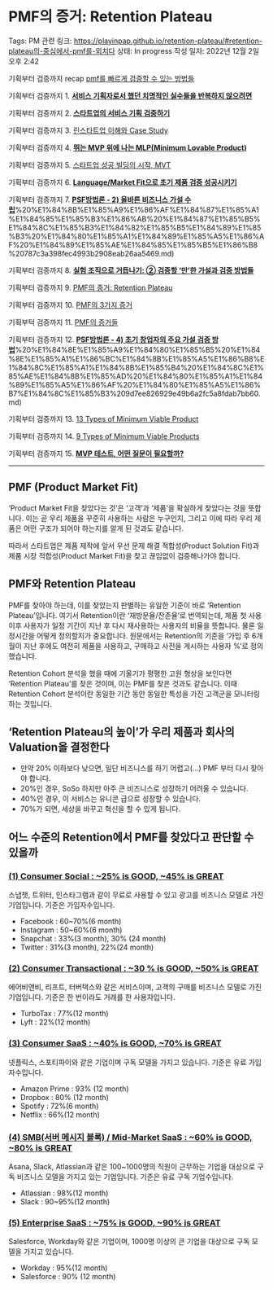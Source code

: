 # PMF의 증거: Retention Plateau

Tags: PM
관련 링크: https://playinpap.github.io/retention-plateau/#retention-plateau의-중심에서-pmf를-외치다
상태: In progress
작성 일자: 2022년 12월 2일 오후 2:42

기획부터 검증까지 recap [pmf를 빠르게 검증할 수 있는 방법들](pmf%E1%84%85%E1%85%B3%E1%86%AF%20%E1%84%88%E1%85%A1%E1%84%85%E1%85%B3%E1%84%80%E1%85%A6%20%E1%84%80%E1%85%A5%E1%86%B7%E1%84%8C%E1%85%B3%E1%86%BC%E1%84%92%E1%85%A1%E1%86%AF%20%E1%84%89%E1%85%AE%20%E1%84%8B%E1%85%B5%E1%86%BB%E1%84%82%E1%85%B3%E1%86%AB%20%E1%84%87%E1%85%A1%E1%86%BC%E1%84%87%E1%85%A5%E1%86%B8%E1%84%83%E1%85%B3%E1%86%AF%2007c14c586064488eafeb2a74b448ebf2.md) 

기획부터 검증까지 1.  [**서비스 기획자로서 했던 치명적인 실수들을 반복하지 않으려면**](%E1%84%89%E1%85%A5%E1%84%87%E1%85%B5%E1%84%89%E1%85%B3%20%E1%84%80%E1%85%B5%E1%84%92%E1%85%AC%E1%86%A8%E1%84%8C%E1%85%A1%E1%84%85%E1%85%A9%E1%84%89%E1%85%A5%20%E1%84%92%E1%85%A2%E1%86%BB%E1%84%83%E1%85%A5%E1%86%AB%20%E1%84%8E%E1%85%B5%E1%84%86%E1%85%A7%E1%86%BC%E1%84%8C%E1%85%A5%E1%86%A8%E1%84%8B%E1%85%B5%E1%86%AB%20%E1%84%89%E1%85%B5%E1%86%AF%E1%84%89%E1%85%AE%E1%84%83%E1%85%B3%E1%86%AF%E1%84%8B%E1%85%B3%E1%86%AF%20%20c4f3325a204c40c4b6a9c4886af86c93.md) 

기획부터 검증까지 2.  [**스타트업의 서비스 기획 검증하기**](%E1%84%89%E1%85%B3%E1%84%90%E1%85%A1%E1%84%90%E1%85%B3%E1%84%8B%E1%85%A5%E1%86%B8%E1%84%8B%E1%85%B4%20%E1%84%89%E1%85%A5%E1%84%87%E1%85%B5%E1%84%89%E1%85%B3%20%E1%84%80%E1%85%B5%E1%84%92%E1%85%AC%E1%86%A8%20%E1%84%80%E1%85%A5%E1%86%B7%E1%84%8C%E1%85%B3%E1%86%BC%E1%84%92%E1%85%A1%E1%84%80%E1%85%B5%2078d46f58be97467eb2539a2782aa0feb.md) 

기획부터 검증까지 3.  [린스타트업 이해와 Case Study](%E1%84%85%E1%85%B5%E1%86%AB%E1%84%89%E1%85%B3%E1%84%90%E1%85%A1%E1%84%90%E1%85%B3%E1%84%8B%E1%85%A5%E1%86%B8%20%E1%84%8B%E1%85%B5%E1%84%92%E1%85%A2%E1%84%8B%E1%85%AA%20Case%20Study%2031b47ccd901a441289f29db771f4e143.md) 

기획부터 검증까지 4.  [**뛰는 MVP 위에 나는 MLP(Minimum Lovable Product)**](%E1%84%84%E1%85%B1%E1%84%82%E1%85%B3%E1%86%AB%20MVP%20%E1%84%8B%E1%85%B1%E1%84%8B%E1%85%A6%20%E1%84%82%E1%85%A1%E1%84%82%E1%85%B3%E1%86%AB%20MLP(Minimum%20Lovable%20Product)%20f392988c1b7c4b819cefb51f0e9eae2c.md) 

기획부터 검증까지 5.  [스타트업 성공 빌딩의 시작, MVT](%E1%84%89%E1%85%B3%E1%84%90%E1%85%A1%E1%84%90%E1%85%B3%E1%84%8B%E1%85%A5%E1%86%B8%20%E1%84%89%E1%85%A5%E1%86%BC%E1%84%80%E1%85%A9%E1%86%BC%20%E1%84%87%E1%85%B5%E1%86%AF%E1%84%83%E1%85%B5%E1%86%BC%E1%84%8B%E1%85%B4%20%E1%84%89%E1%85%B5%E1%84%8C%E1%85%A1%E1%86%A8,%20MVT%2060158e62bc8e4cbcbf2ab37c047926d6.md) 

기획부터 검증까지 6.  [**Language/Market Fit으로 초기 제품 검증 성공시키기**](Language%20Market%20Fit%E1%84%8B%E1%85%B3%E1%84%85%E1%85%A9%20%E1%84%8E%E1%85%A9%E1%84%80%E1%85%B5%20%E1%84%8C%E1%85%A6%E1%84%91%E1%85%AE%E1%86%B7%20%E1%84%80%E1%85%A5%E1%86%B7%E1%84%8C%E1%85%B3%E1%86%BC%20%E1%84%89%E1%85%A5%E1%86%BC%E1%84%80%E1%85%A9%E1%86%BC%E1%84%89%E1%85%B5%2012accfc952104dc5bd64a566a3c235bd.md)

기획부터 검증까지 7.  [**PSF방법론 - 2) 올바른 비즈니스 가설 수립**](PSF%E1%84%87%E1%85%A1%E1%86%BC%E1%84%87%E1%85%A5%E1%86%B8%E1%84%85%E1%85%A9%E1%86%AB%20-%202)%20%E1%84%8B%E1%85%A9%E1%86%AF%E1%84%87%E1%85%A1%E1%84%85%E1%85%B3%E1%86%AB%20%E1%84%87%E1%85%B5%E1%84%8C%E1%85%B3%E1%84%82%E1%85%B5%E1%84%89%E1%85%B3%20%E1%84%80%E1%85%A1%E1%84%89%E1%85%A5%E1%86%AF%20%E1%84%89%E1%85%AE%E1%84%85%E1%85%B5%E1%86%B8%20787c3a398fec4993b2908eab26aa5469.md) 

기획부터 검증까지 8.  [**실험 조직으로 거듭나기: ② 검증할 ‘만’한 가설과 검증 방법들**](%E1%84%89%E1%85%B5%E1%86%AF%E1%84%92%E1%85%A5%E1%86%B7%20%E1%84%8C%E1%85%A9%E1%84%8C%E1%85%B5%E1%86%A8%E1%84%8B%E1%85%B3%E1%84%85%E1%85%A9%20%E1%84%80%E1%85%A5%E1%84%83%E1%85%B3%E1%86%B8%E1%84%82%E1%85%A1%E1%84%80%E1%85%B5%20%E2%91%A1%20%E1%84%80%E1%85%A5%E1%86%B7%E1%84%8C%E1%85%B3%E1%86%BC%E1%84%92%E1%85%A1%E1%86%AF%20%E2%80%98%E1%84%86%E1%85%A1%E1%86%AB%E2%80%99%E1%84%92%E1%85%A1%E1%86%AB%20%E1%84%80%E1%85%A1%201118c0192c474ef5a68c9c930842e4d4.md) 

기획부터 검증까지 9.  [PMF의 증거: Retention Plateau](PMF%E1%84%8B%E1%85%B4%20%E1%84%8C%E1%85%B3%E1%86%BC%E1%84%80%E1%85%A5%20Retention%20Plateau%203bf8e70a4048490e95956078bdafd698.md) 

기획부터 검증까지 10.  [PMF의 3가지 증거](PMF%E1%84%8B%E1%85%B4%203%E1%84%80%E1%85%A1%E1%84%8C%E1%85%B5%20%E1%84%8C%E1%85%B3%E1%86%BC%E1%84%80%E1%85%A5%202323058615fc45afb6dff8c51a3fdd69.md) 

기획부턱 검증까지 11. [PMF의 증거들](PMF%E1%84%8B%E1%85%B4%20%E1%84%8C%E1%85%B3%E1%86%BC%E1%84%80%E1%85%A5%E1%84%83%E1%85%B3%E1%86%AF%208b70b6fbe8e64baaa81b7e78786aa6eb.md) 

기획부터 검증까지 12.  [**PSF방법론 - 4) 초기 창업자의 주요 가설 검증 방법**](PSF%E1%84%87%E1%85%A1%E1%86%BC%E1%84%87%E1%85%A5%E1%86%B8%E1%84%85%E1%85%A9%E1%86%AB%20-%204)%20%E1%84%8E%E1%85%A9%E1%84%80%E1%85%B5%20%E1%84%8E%E1%85%A1%E1%86%BC%E1%84%8B%E1%85%A5%E1%86%B8%E1%84%8C%E1%85%A1%E1%84%8B%E1%85%B4%20%E1%84%8C%E1%85%AE%E1%84%8B%E1%85%AD%20%E1%84%80%E1%85%A1%E1%84%89%E1%85%A5%E1%86%AF%20%E1%84%80%E1%85%A5%E1%86%B7%E1%84%8C%E1%85%B3%209d7ee826929e49b6a2fc5a8fdab7bb60.md) 

기획부터 검증까지 13.  [13 Types of Minimum Viable Product](13%20Types%20of%20Minimum%20Viable%20Product%209877ba7e1ea24eca878ce029993c21c6.md) 

기획부터 검증까지 14. [9 Types of Minimum Viable Products](9%20Types%20of%20Minimum%20Viable%20Products%20312d4a213111474191b686cc5b47d240.md) 

기획부터 검증까지 15. [**MVP 테스트, 어떤 질문이 필요할까?**](MVP%20%E1%84%90%E1%85%A6%E1%84%89%E1%85%B3%E1%84%90%E1%85%B3,%20%E1%84%8B%E1%85%A5%E1%84%84%E1%85%A5%E1%86%AB%20%E1%84%8C%E1%85%B5%E1%86%AF%E1%84%86%E1%85%AE%E1%86%AB%E1%84%8B%E1%85%B5%20%E1%84%91%E1%85%B5%E1%86%AF%E1%84%8B%E1%85%AD%E1%84%92%E1%85%A1%E1%86%AF%E1%84%81%E1%85%A1%202af705f283bb46c99d636343942b6ac2.md) 

---

## PMF (Product Market Fit)

‘Product Market Fit을 찾았다는 것’은 ‘고객’과 ‘제품’을 확실하게 찾았다는 것을 뜻합니다. 이는 곧 우리 제품을 꾸준히 사용하는 사람은 누구인지, 그리고 이에 따라 우리 제품은 어떤 구조가 되어야 하는지를 알게 된 것과도 같습니다. 

따라서 스타트업은 제품 제작에 앞서 우선 문제 해결 적합성(Product Solution Fit)과 제품 시장 적합성(Product Market Fit)을 찾고 끊임없이 검증해나가야 합니다.

## PMF와 Retention Plateau

PMF를 찾아야 하는데, 이를 찾았는지 판별하는 유일한 기준이 바로 ‘Retention Plateau’입니다. 여기서 Retention이란 ‘재방문율/잔존율’로 번역되는데, 제품 첫 사용 이후 사용자가 일정 기간이 지난 후 다시 재사용하는 사용자의 비율을 뜻합니다. 물론 일정시간을 어떻게 정의할지가 중요합니다. 원문에서는 Retention의 기준을 ‘가입 후 6개월이 지난 후에도 여전히 제품을 사용하고, 구매하고 사진을 게시하는 사용자 %’로 정의했습니다.

Retention Cohort 분석을 했을 때에 기울기가 평평한 고원 형상을 보인다면 ‘Retention Plateau’를 찾은 것이며, 이는 PMF를 찾은 것과도 같습니다. 이때 Retention Cohort 분석이란 동일한 기간 동안 동일한 특성을 가진 고객군을 모니터링하는 것입니다.

## ****‘Retention Plateau의 높이’가 우리 제품과 회사의 Valuation을 결정한다****

- 만약 20% 이하보다 낮으면, 일단 비즈니스를 하기 어렵고(…) PMF 부터 다시 찾아야 합니다.
- 20%인 경우, SoSo 하지만 아주 큰 비즈니스로 성장하기 어려울 수 있습니다.
- 40%인 경우, 이 서비스는 유니콘 급으로 성장할 수 있습니다.
- 70%가 되면, 세상을 바꾸고 혁신을 할 수 있게 됩니다.

## ****어느 수준의 Retention에서 PMF를 찾았다고 판단할 수 있을까****

### **[(1) Consumer Social : ~25% is GOOD, ~45% is GREAT](https://playinpap.github.io/retention-plateau/#1-consumer-social--25-is-good-45-is-great)**

스냅챗, 트위터, 인스타그램과 같이 무료로 사용할 수 있고 광고를 비즈니스 모델로 가진 기업입니다. 기준은 가입자수입니다.

- Facebook : 60~70%(6 month)
- Instagram : 50~60%(6 month)
- Snapchat : 33%(3 month), 30% (24 month)
- Twitter : 31%(3 month), 22%(24 month)

### **[(2) Consumer Transactional : ~30 % is GOOD, ~50% is GREAT](https://playinpap.github.io/retention-plateau/#2-consumer-transactional--30--is-good-50-is-great)**

에어비앤비, 리프트, 터버택스와 같은 서비스이며, 고객의 구매를 비즈니스 모델로 가진 기업입니다. 기준은 한 번이라도 거래를 한 사용자입니다.

- TurboTax : 77%(12 month)
- Lyft : 22%(12 month)

### **[(3) Consumer SaaS : ~40% is GOOD, ~70% is GREAT](https://playinpap.github.io/retention-plateau/#3-consumer-saas--40-is-good-70-is-great)**

넷플릭스, 스포티파이와 같은 기업이며 구독 모델을 가지고 있습니다. 기준은 유료 가입자수입니다.

- Amazon Prime : 93% (12 month)
- Dropbox : 80% (12 month)
- Spotify : 72%(6 month)
- Netflix : 66%(12 month)

### **[(4) SMB(서버 메시지 블록) / Mid-Market SaaS : ~60% is GOOD, ~80% is GREAT](https://playinpap.github.io/retention-plateau/#4-smb%EC%84%9C%EB%B2%84-%EB%A9%94%EC%8B%9C%EC%A7%80-%EB%B8%94%EB%A1%9D--mid-market-saas--60-is-good-80-is-great)**

Asana, Slack, Atlassian과 같은 100~1000명의 직원이 근무하는 기업을 대상으로 구독 비즈니스 모델을 가지고 있는 기업입니다. 기준은 유료 구독 기업수입니다.

- Atlassian : 98%(12 month)
- Slack : 90~95%(12 month)

### **[(5) Enterprise SaaS : ~75% is GOOD, ~90% is GREAT](https://playinpap.github.io/retention-plateau/#5-enterprise-saas--75-is-good-90-is-great)**

Salesforce, Workday와 같은 기업이며, 1000명 이상의 큰 기업을 대상으로 구독 모델을 가지고 있습니다.

- Workday : 95%(12 month)
- Salesforce : 90% (12 month)